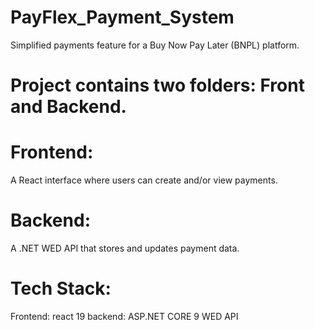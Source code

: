 # PayFlex_Payment_System
Simplified payments feature for a Buy Now Pay Later (BNPL) platform.

# Project contains two folders: Front and Backend.

# Frontend:
A React interface where users can create and/or view payments.

# Backend:
A .NET WED API that stores and updates payment data.

# Tech Stack:
Frontend: react 19
backend: ASP.NET CORE 9 WED API
